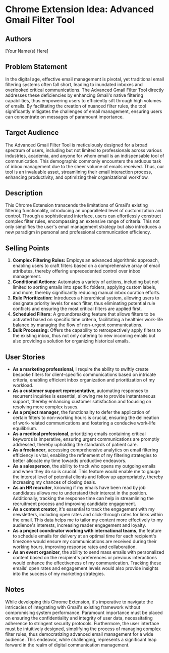 # Chrome Extension Idea: Advanced Gmail Filter Tool

## Authors

[Your Name(s) Here]

## Problem Statement

In the digital age, effective email management is pivotal, yet traditional email filtering systems often fall short, leading to inundated inboxes and overlooked critical communications. The Advanced Gmail Filter Tool directly addresses these deficiencies by enhancing Gmail's native filtering capabilities, thus empowering users to efficiently sift through high volumes of emails. By facilitating the creation of nuanced filter rules, the tool significantly mitigates the challenges of email management, ensuring users can concentrate on messages of paramount importance.

## Target Audience

The Advanced Gmail Filter Tool is meticulously designed for a broad spectrum of users, including but not limited to professionals across various industries, academia, and anyone for whom email is an indispensable tool of communication. This demographic commonly encounters the arduous task of inbox management due to the sheer volume of emails received. Thus, our tool is an invaluable asset, streamlining their email interaction process, enhancing productivity, and optimizing their organizational workflow.

## Description

This Chrome Extension transcends the limitations of Gmail's existing filtering functionality, introducing an unparalleled level of customization and control. Through a sophisticated interface, users can effortlessly construct complex filter rules, encompassing an extensive range of criteria. This not only simplifies the user's email management strategy but also introduces a new paradigm in personal and professional communication efficiency.

## Selling Points

1. **Complex Filtering Rules:** Employs an advanced algorithmic approach, enabling users to craft filters based on a comprehensive array of email attributes, thereby offering unprecedented control over inbox management.
2. **Conditional Actions:** Automates a variety of actions, including but not limited to sorting emails into specific folders, applying custom labels, and more, thereby significantly reducing manual inbox curation efforts.
3. **Rule Prioritization:** Introduces a hierarchical system, allowing users to designate priority levels for each filter, thus eliminating potential rule conflicts and ensuring the most critical filters are applied first.
4. **Scheduled Filters:** A groundbreaking feature that allows filters to be activated based on specific time criteria, facilitating a healthier work-life balance by managing the flow of non-urgent communications.
5. **Bulk Processing:** Offers the capability to retrospectively apply filters to the existing inbox, thus not only catering to new incoming emails but also providing a solution for organizing historical emails.

## User Stories

- **As a marketing professional**, I require the ability to swiftly create bespoke filters for client-specific communications based on intricate criteria, enabling efficient inbox organization and prioritization of my workload.
- **As a customer support representative**, automating responses to recurrent inquiries is essential, allowing me to provide instantaneous support, thereby enhancing customer satisfaction and focusing on resolving more complex issues.
- **As a project manager**, the functionality to defer the application of certain filters to non-working hours is crucial, ensuring the delineation of work-related communications and fostering a conducive work-life equilibrium.
- **As a medical professional**, prioritizing emails containing critical keywords is imperative, ensuring urgent communications are promptly addressed, thereby upholding the standards of patient care.
- **As a freelancer**, accessing comprehensive analytics on email filtering efficiency is vital, enabling the refinement of my filtering strategies to better allocate my time towards productive endeavors.
- **As a salesperson**, the ability to track who opens my outgoing emails and when they do so is crucial. This feature would enable me to gauge the interest level of potential clients and follow up appropriately, thereby increasing my chances of closing deals.
- **As an HR recruiter**, knowing if my emails have been read by job candidates allows me to understand their interest in the position. Additionally, tracking the response time can help in streamlining the recruitment process and improving candidate engagement.
- **As a content creator**, it's essential to track the engagement with my newsletters, including open rates and click-through rates for links within the email. This data helps me to tailor my content more effectively to my audience's interests, increasing reader engagement and loyalty.
- **As a project coordinator working with international teams**, the feature to schedule emails for delivery at an optimal time for each recipient's timezone would ensure my communications are received during their working hours, improving response rates and collaboration.
- **As an event organizer**, the ability to send mass emails with personalized content based on the recipient's preferences or previous interactions would enhance the effectiveness of my communication. Tracking these emails' open rates and engagement levels would also provide insights into the success of my marketing strategies.

## Notes

While developing this Chrome Extension, it's imperative to navigate the intricacies of integrating with Gmail's existing framework without compromising system performance. Paramount importance must be placed on ensuring the confidentiality and integrity of user data, necessitating adherence to stringent security protocols. Furthermore, the user interface must be intuitively designed, simplifying the process of managing complex filter rules, thus democratizing advanced email management for a wide audience. This endeavor, while challenging, represents a significant leap forward in the realm of digital communication management.
